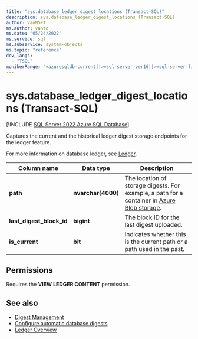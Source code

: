 ```yaml
---
title: "sys.database_ledger_digest_locations (Transact-SQL)"
description: sys.database_ledger_digest_locations (Transact-SQL)
author: VanMSFT
ms.author: vanto
ms.date: "05/24/2022"
ms.service: sql
ms.subservice: system-objects
ms.topic: "reference"
dev_langs:
  - "TSQL"
monikerRange: "=azuresqldb-current||>=sql-server-ver16||>=sql-server-linux-ver16"
---
```

# sys.database_ledger_digest_locations (Transact-SQL)

[!INCLUDE [SQL Server 2022 Azure SQL Database](../../includes/applies-to-version/sqlserver2022-asdb.md)]

Captures the current and the historical ledger digest storage endpoints for the ledger feature.

For more information on database ledger, see [Ledger](/azure/azure-sql/database/ledger-overview).

|Column name|Data type|Description|  
|-----------------|---------------|-----------------|
|**path**|**nvarchar(4000)**|The location of storage digests. For example, a path for a container in [Azure Blob storage](/azure/storage/blobs/storage-blobs-introduction).|
|**last_digest_block_id**|**bigint**|The block ID for the last digest uploaded. |
|**is_current**|**bit**|Indicates whether this is the current path or a path used in the past.|

## Permissions

Requires the **VIEW LEDGER CONTENT** permission.

## See also

- [Digest Management](../security/ledger/ledger-digest-management.md)
- [Configure automatic database digests](../security/ledger/ledger-how-to-enable-automatic-digest-storage.md)
- [Ledger Overview](../security/ledger/ledger-overview.md)
